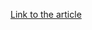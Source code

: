 [Link to the article](https://www.proofpoint.com/us/blog/threat-insight/chinese-malware-appears-earnest-across-cybercrime-threat-landscape)

